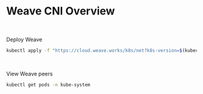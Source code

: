 # Weave CNI Overview

<br>

Deploy Weave
```Bash
kubectl apply -f "https://cloud.weave.works/k8s/net?k8s-version=$(kubectl version | base64 | tr -d '\n')"
```

<br>

View Weave peers
```Bash
kubectl get pods -n kube-system
```